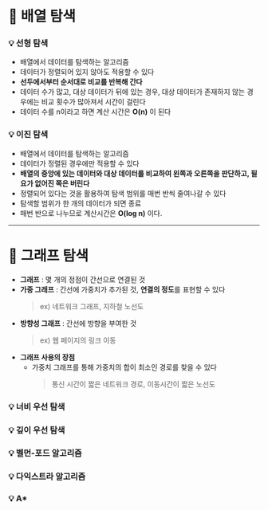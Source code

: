 # :pushpin: 배열 탐색

### :bulb: 선형 탐색
- 배열에서 데이터를 탐색하는 알고리즘
- 데이터가 정렬되어 있지 않아도 적용할 수 있다
- **선두에서부터 순서대로 비교를 반복해 간다**
- 데이터 수가 많고, 대상 데이터가 뒤에 있는 경우, 대상 데이터가 존재하지 않는 경우에는 비교 횟수가 많아져서 시간이 걸린다
- 데이터 수를 n이라고 하면 계산 시간은 **O(n)** 이 된다

### :bulb: 이진 탐색
- 배열에서 데이터를 탐색하는 알고리즘
- 데이터가 정렬된 경우에만 적용할 수 있다
- **배열의 중앙에 있는 데이터와 대상 데이터를 비교하여 왼쪽과 오른쪽을 판단하고, 필요가 없어진 쪽은 버린다**
- 정렬되어 있다는 것을 활용하여 탐색 범위를 매번 반씩 줄여나갈 수 있다
- 탐색할 범위가 한 개의 데이터가 되면 종료
- 매번 반으로 나누므로 계산시간은 **O(log n)** 이다.

---

# :pushpin: 그래프 탐색
- **그래프** : 몇 개의 정점이 간선으로 연결된 것
- **가중 그래프** : 간선에 가중치가 추가된 것, **연결의 정도**를 표현할 수 있다   
    > ex) 네트워크 그래프, 지하철 노선도
- **방향성 그래프** : 간선에 방향을 부여한 것   
    > ex) 웹 페이지의 링크 이동
- **그래프 사용의 장점**
    - 가중치 그래프를 통해 가중치의 합이 최소인 경로를 찾을 수 있다   
        > 통신 시간이 짧은 네트워크 경로, 이동시간이 짧은 노선도

### :bulb: 너비 우선 탐색
### :bulb: 깊이 우선 탐색
### :bulb: 벨먼-포드 알고리즘
### :bulb: 다익스트라 알고리즘
### :bulb: A*
